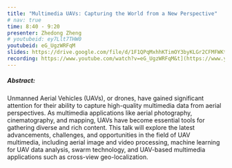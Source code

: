 ```yaml
---
title: "Multimedia UAVs: Capturing the World from a New Perspective"
# nav: true
time: 8:40 - 9:20
presenter: Zhedong Zheng
# youtubeid: ey7Llt7THW0
youtubeid: eG_UgzWRFqM
slides: https://drive.google.com/file/d/1F1QPqMxhhKTimOY3byKLGr2CFMFWKt42/view?usp=sharing
recording: https://www.youtube.com/watch?v=eG_UgzWRFqM&t](https://www.youtube.com/watch?v=eG_UgzWRFqM
---
```


##### Abstract:
Unmanned Aerial Vehicles (UAVs), or drones, have gained significant attention for their ability to capture high-quality multimedia data from aerial perspectives. As multimedia applications like aerial photography, cinematography, and mapping, UAVs have become essential tools for gathering diverse and rich content. This talk will explore the latest advancements, challenges, and opportunities in the field of UAV multimedia, including aerial image and video processing, machine learning for UAV data analysis, swarm technology, and UAV-based multimedia applications such as cross-view geo-localization.
